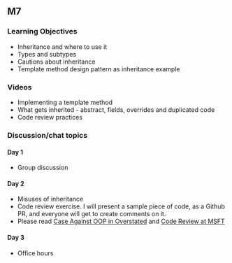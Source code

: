 ## M7

### Learning Objectives

- Inheritance and where to use it
- Types and subtypes
- Cautions about inheritance 
- Template method design pattern as inheritance example

### Videos

- Implementing a template method
- What gets inherited - abstract, fields, overrides and duplicated code
- Code review practices

### Discussion/chat topics

#### Day 1

- Group discussion

#### Day 2

- Misuses of inheritance
- Code review exercise. I will present a sample piece of code, as a Github PR, and everyone will get to create comments on it.
- Please read [Case Against OOP in Overstated](https://medium.com/young-coder/the-case-against-oop-is-wildly-overstated-572eae5ab495) and [Code Review at MSFT](https://www.michaelagreiler.com/code-reviews-at-microsoft-how-to-code-review-at-a-large-software-company/)

#### Day 3

* Office hours